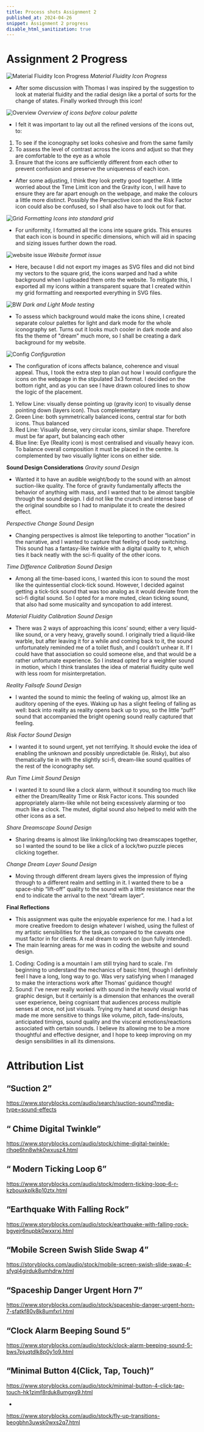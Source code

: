 ```yaml
---
title: Process shots Assignment 2
published_at: 2024-04-26
snippet: Assignment 2 progress
disable_html_sanitization: true
---
```

# **Assignment 2 Progress**
![Material Fluidity Icon Progress](/process_a2/matter_prog.png)
*Material Fluidity Icon Progress*
- After some discussion with Thomas I was inspired by the suggestion to look at material fluidity and the radial design like a portal of sorts for the change of states. Finally worked through this icon!

![Overview](/process_a2/bw_all.png)
*Overview of icons before colour palette*
- I felt it was important to lay out all the refined versions of the icons out, to:
1. To see if the iconography set looks cohesive and from the same family
2. To assess the level of contrast across the icons and adjust so that they are comfortable to the eye as a whole
3. Ensure that the icons are sufficiently different from each other to prevent confusion and preserve the uniqueness of each icon.
- After some adjusting, I think they look pretty good together. A little worried about the Time Limit icon and the Gravity icon, I will have to ensure they are far apart enough on the webpage, and make the colours a little more distinct. Possibly the Perspective icon and the Risk Factor icon could also be confused, so I shall also have to look out for that.

![Grid](/process_a2/grid_1.png)
*Formatting Icons into standard grid*
- For uniformity, I formatted all the icons inte square grids. This ensures that each icon is bound in specific dimensions, which will aid in spacing and sizing issues further down the road.

![website issue](/process_a2/wp_1.png)
*Website format issue*
- Here, because I did not export my images as SVG files and did not bind my vectors to the square grid, the icons warped and had a white background when I uploaded them onto the website. To mitigate this, I exported all my icons within a transparent square that I created within my grid formatting and reexported everything in SVG files.

![BW](/process_a2/bw_colourp.png)
*Dark and Light Mode testing*
- To assess which background would make the icons shine, I created separate colour palettes for light and dark mode for the whole iconography set. Turns out it looks much cooler in dark mode and also fits the theme of "dream" much more, so I shall be creating a dark background for my website.

![Config](/process_a2/config_1.png)
*Configuration*
- The configuration of icons affects balance, coherence and visual appeal. Thus, I took the extra step to plan out how I would configure the icons on the webpage in the stipulated 3x3 format. I decided on the bottom right, and as you can see I have drawn coloured lines to show the logic of the placement.
1. Yellow Line: visually dense pointing up (gravity icon) to visually dense pointing down (layers icon). Thus complementary
2. Green Line: both symmetrically balanced icons, central star for both icons. Thus balanced
3. Red Line: Visually dense, very circular icons, similar shape. Therefore must be far apart, but balancing each other
4. Blue line: Eye (Reality icon) is most centralised and visually heavy icon. To balance overall composition it must be placed in the centre. Is complemented by two visually lighter icons on either side.

**Sound Design Considerations**
*Gravity sound Design*
- Wanted it to have an audible weight/body to the sound with an almost suction-like quality. The force of gravity fundamentally affects the behavior of anything with mass, and I wanted that to be almost tangible through the sound design. I did not like the crunch and intense base of the original soundbite so I had to manipulate it to create the desired effect.

*Perspective Change Sound Design*
- Changing perspectives is almost like teleporting to another “location” in the narrative, and I wanted to capture that feeling of body switching. This sound has a fantasy-like twinkle with a digital quality to it, which ties it back neatly with the sci-fi quality of the other icons.

*Time Difference Calibration Sound Design*
- Among all the time-based icons, I wanted this icon to sound the most like the quintessential clock-tick sound. However, I decided against getting a tick-tick sound that was too analog as it would deviate from the sci-fi digital sound. So I opted for a more muted, clean ticking sound, that also had some musicality and syncopation to add interest.

*Material Fluidity Calibration Sound Design*
- There was 2 ways of approaching this icons’ sound; either a very liquid-like sound, or a very heavy, gravelly sound. I originally tried a liquid-like warble, but after leaving it for a while and coming back to it, the sound unfortunately reminded me of a toilet flush, and I couldn’t unhear it. If I could have that association so could someone else, and that would be a rather unfortunate experience. So I instead opted for a weightier sound in motion, which I think translates the idea of material fluidity quite well with less room for misinterpretation.

*Reality Failsafe Sound Design*
- I wanted the sound to mimic the feeling of waking up, almost like an auditory opening of the eyes. Waking up has a slight feeling of falling as well: back into reality as reality opens back up to you, so the little “puff” sound that accompanied the bright opening sound really captured that feeling.

*Risk Factor Sound Design*
- I wanted it to sound urgent, yet not terrifying. It should evoke the idea of enabling the unknown and possibly unpredictable (ie. Risky), but also thematically tie in with the slightly sci-fi, dream-like sound qualities of the rest of the iconography set. 

*Run Time Limit Sound Design*
- I wanted it to sound like a clock alarm, without it sounding too much like either the Dream/Reality Time or Risk Factor icons. This sounded appropriately alarm-like while not being excessively alarming or too much like a clock. The muted, digital sound also helped to meld with the other icons as a set.

*Share Dreamscape Sound Design*
- Sharing dreams is almost like linking/locking two dreamscapes together, so I wanted the sound to be like a click of a lock/two puzzle pieces clicking together.

*Change Dream Layer Sound Design*
- Moving through different dream layers gives the impression of flying through to a different realm and settling in it. I wanted there to be a space-ship “lift-off” quality to the sound with a little resistance near the end to indicate the arrival to the next “dream layer”. 

**Final Reflections**
- This assignment was quite the enjoyable experience for me. I had a lot more creative freedom to design whatever I wished, using the fullest of my artistic sensibilities for the task,as compared to the caveats one must factor in for clients. A real dream to work on (pun fully intended). 
- The main learning areas for me was in coding the website and sound design. 
1. Coding: Coding is a mountain I am still trying hard to scale. I'm beginning to understand the mechanics of basic html, though I definitely feel I have a long, long way to go. Was very satisfying when I managed to make the interactions work after Thomas' guidance though!
2. Sound: I've never really worked with sound in the heavily visual world of graphic design, but it certainly is a dimension that enhances the overall user experience, being cognisant that audiences process multiple senses at once, not just visuals. Trying my hand at sound design has made me more sensitive to things like volume, pitch, fade-ins/outs, anticipated timings, sound quality and the visceral emotions/reactions associated with certain sounds. I believe its allowing me to be a more thoughtful and effective designer, and I hope to keep improving on my design sensibilities in all its dimensions.


# **Attribution List**

“Suction 2”
- 
https://www.storyblocks.com/audio/search/suction-sound?media-type=sound-effects

“ Chime Digital Twinkle”
-
https://www.storyblocks.com/audio/stock/chime-digital-twinkle-rlhqe6hn8whk0wxusz4.html

“ Modern Ticking Loop 6”
- 
https://www.storyblocks.com/audio/stock/modern-ticking-loop-6-r-kzbouxkplk8p10ztx.html

“Earthquake With Falling Rock”
-
https://www.storyblocks.com/audio/stock/earthquake-with-falling-rock-bgyejr6nupbk0wxxrxj.html

“Mobile Screen Swish Slide Swap 4”
-
https://storyblocks.com/audio/stock/mobile-screen-swish-slide-swap-4-sfyql4girduk8umhdrw.html

“Spaceship Danger Urgent Horn 7”
-
https://www.storyblocks.com/audio/stock/spaceship-danger-urgent-horn-7-sfatkf80v8k8umfxrl.html

“Clock Alarm Beeping Sound 5”
-
https://www.storyblocks.com/audio/stock/clock-alarm-beeping-sound-5-bws7pjuqtdlk8p0y1o9.html

“Minimal Button 4(Click, Tap, Touch)”
-
https://www.storyblocks.com/audio/stock/minimal-button-4-click-tap-touch-hk1zimf8rduk8umgxg9.html

-
https://www.storyblocks.com/audio/stock/fly-up-transitions-beogbhn3uwsk0wxs2q7.html


